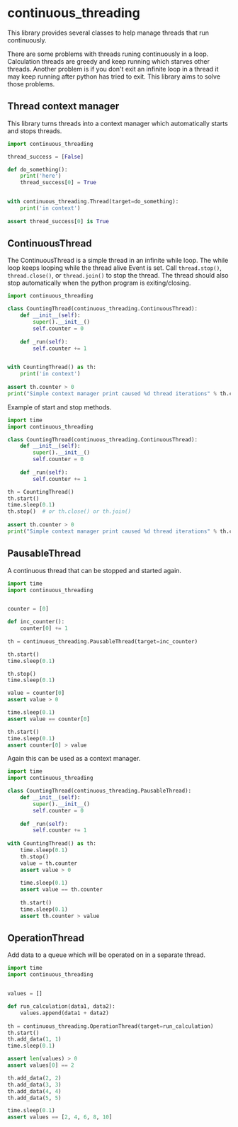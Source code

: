 # continuous_threading
This library provides several classes to help manage threads that run continuously.

There are some problems with threads runing continuously in a loop. Calculation threads are greedy and keep running 
which starves other threads. Another problem is if you don't exit an infinite loop in a thread it may keep running 
after python has tried to exit. This library aims to solve those problems.

## Thread context manager
This library turns threads into a context manager which automatically starts and stops threads.

```python
import continuous_threading

thread_success = [False]

def do_something():
    print('here')
    thread_success[0] = True


with continuous_threading.Thread(target=do_something):
    print('in context')
    
assert thread_success[0] is True
```

## ContinuousThread
The ContinuousThread is a simple thread in an infinite while loop. The while loop keeps looping while the thread 
alive Event is set. Call `thread.stop()`, `thread.close()`, or `thread.join()` to stop the thread. The thread should 
also stop automatically when the python program is exiting/closing.

```python
import continuous_threading

class CountingThread(continuous_threading.ContinuousThread):
    def __init__(self):
        super().__init__()
        self.counter = 0
        
    def _run(self):
        self.counter += 1


with CountingThread() as th:
    print('in context')
    
assert th.counter > 0
print("Simple context manager print caused %d thread iterations" % th.counter)
```

Example of start and stop methods.
```python
import time
import continuous_threading

class CountingThread(continuous_threading.ContinuousThread):
    def __init__(self):
        super().__init__()
        self.counter = 0
        
    def _run(self):
        self.counter += 1

th = CountingThread()
th.start()
time.sleep(0.1)
th.stop()  # or th.close() or th.join()
    
assert th.counter > 0
print("Simple context manager print caused %d thread iterations" % th.counter)
```

## PausableThread
A continuous thread that can be stopped and started again.

```python
import time
import continuous_threading


counter = [0]

def inc_counter():
    counter[0] += 1
    
th = continuous_threading.PausableThread(target=inc_counter)

th.start()
time.sleep(0.1)

th.stop()
time.sleep(0.1)

value = counter[0]
assert value > 0

time.sleep(0.1)
assert value == counter[0]

th.start()
time.sleep(0.1)
assert counter[0] > value
```

Again this can be used as a context manager.
```python
import time
import continuous_threading

class CountingThread(continuous_threading.PausableThread):
    def __init__(self):
        super().__init__()
        self.counter = 0
        
    def _run(self):
        self.counter += 1
        
with CountingThread() as th:
    time.sleep(0.1)
    th.stop()
    value = th.counter
    assert value > 0
    
    time.sleep(0.1)
    assert value == th.counter
    
    th.start()
    time.sleep(0.1)
    assert th.counter > value
```

## OperationThread
Add data to a queue which will be operated on in a separate thread.

```python
import time
import continuous_threading


values = []

def run_calculation(data1, data2):
    values.append(data1 + data2)
    
th = continuous_threading.OperationThread(target=run_calculation)
th.start()
th.add_data(1, 1)
time.sleep(0.1)

assert len(values) > 0
assert values[0] == 2

th.add_data(2, 2)
th.add_data(3, 3)
th.add_data(4, 4)
th.add_data(5, 5)

time.sleep(0.1)
assert values == [2, 4, 6, 8, 10]
```
